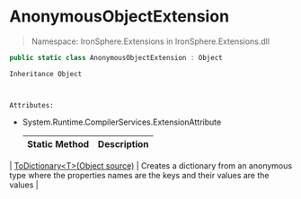 ﻿


# AnonymousObjectExtension

> Namespace: IronSphere.Extensions in  IronSphere.Extensions.dll



```csharp
public static class AnonymousObjectExtension : Object
```

    Inheritance Object


    
    Attributes:
        
* System.Runtime.CompilerServices.ExtensionAttribute




    | Static Method | Description |
    | --- | --- |
| [ToDictionary&lt;T&gt;(Object source)](AnonymousObjectExtension.ToDictionary-T-(Object)) | Creates a dictionary from an anonymous type where the properties names are the keys and their values are the values |
